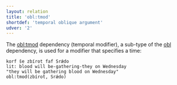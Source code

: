 ```yaml
---
layout: relation
title: 'obl:tmod'
shortdef: 'temporal oblique argument'
udver: '2'
---
```


The [obl:tmod]() dependency (temporal modifier), a sub-type of the [obl]() dependency, is used for a modifier that specifies a time:

~~~ sdparse
korf še zbírot faf Srǽdo
lit: blood will be-gathering-they on Wednesday
"they will be gathering blood on Wednesday"
obl:tmod(zbírot, Srǽdo)
~~~

